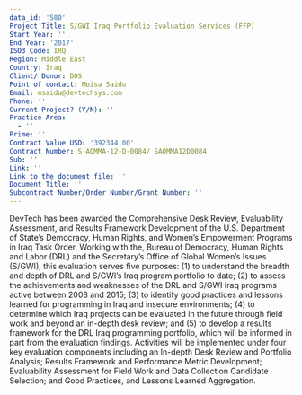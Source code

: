 ```yaml
---
data_id: '580'
Project Title: S/GWI Iraq Portfolio Evaluation Services (FFP)
Start Year: ''
End Year: '2017'
ISO3 Code: IRQ
Region: Middle East
Country: Iraq
Client/ Donor: DOS
Point of contact: Moisa Saidu
Email: msaidu@devtechsys.com
Phone: ''
Current Project? (Y/N): ''
Practice Area:
  - ''
Prime: ''
Contract Value USD: '392344.00'
Contract Number: S-AQMMA-12-D-0084/ SAQMMA12D0084
Sub: ''
Link: ''
Link to the document file: ''
Document Title: ''
Subcontract Number/Order Number/Grant Number: ''
---
```

DevTech has been awarded the Comprehensive Desk Review, Evaluability Assessment, and Results Framework Development of the U.S. Department of State’s Democracy, Human Rights, and Women’s Empowerment Programs in Iraq Task Order. Working with the, Bureau of Democracy, Human Rights and Labor (DRL) and the Secretary’s Office of Global Women’s Issues (S/GWI), this evaluation serves five purposes: (1) to understand the breadth and depth of DRL and S/GWI’s Iraq program portfolio to date; (2) to assess the achievements and weaknesses of the DRL and S/GWI Iraq programs active between 2008 and 2015; (3) to identify good practices and lessons learned for programming in Iraq and insecure environments; (4) to determine which Iraq projects can be evaluated in the future through field work and beyond an in-depth desk review; and (5) to develop a results framework for the DRL Iraq programming portfolio, which will be informed in part from the evaluation findings. Activities will be implemented under four key evaluation components including an In-depth Desk Review and Portfolio Analysis; Results Framework and Performance Metric Development; Evaluability Assessment for Field Work and Data Collection Candidate Selection; and Good Practices, and Lessons Learned Aggregation.